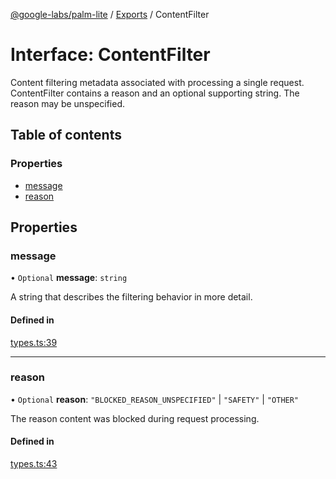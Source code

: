 [@google-labs/palm-lite](../README.md) / [Exports](../modules.md) / ContentFilter

# Interface: ContentFilter

Content filtering metadata associated with processing a single request. ContentFilter contains a reason and an optional supporting string. The reason may be unspecified.

## Table of contents

### Properties

- [message](ContentFilter.md#message)
- [reason](ContentFilter.md#reason)

## Properties

### message

• `Optional` **message**: `string`

A string that describes the filtering behavior in more detail.

#### Defined in

[types.ts:39](https://github.com/Chizobaonorh/labs-prototypes/blob/0d5a680/seeds/palm-lite/src/types.ts#L39)

___

### reason

• `Optional` **reason**: ``"BLOCKED_REASON_UNSPECIFIED"`` \| ``"SAFETY"`` \| ``"OTHER"``

The reason content was blocked during request processing.

#### Defined in

[types.ts:43](https://github.com/Chizobaonorh/labs-prototypes/blob/0d5a680/seeds/palm-lite/src/types.ts#L43)
